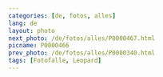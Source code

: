 ```yaml
---
categories: [de, fotos, alles]
lang: de
layout: photo
next_photo: /de/fotos/alles/P0000467.html
picname: P0000466
prev_photo: /de/fotos/alles/P0000340.html
tags: [Fotofalle, Leopard]
---
```

